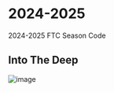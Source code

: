 # 2024-2025
2024-2025 FTC Season Code
## Into The Deep

![image](https://github.com/user-attachments/assets/6137188a-4d88-40b5-81ca-25d392d1cebd)


